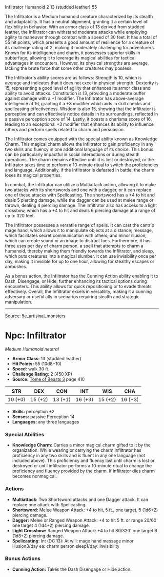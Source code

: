 <MonsterName/>Infiltrator</MonsterName>
<CreatureType/>Humanoid</CreatureType>
<CR/>2</CR>
<AC/>13 (studded leather)</AC>
<HP/>55</HP>
<summary>The Infiltrator is a Medium humanoid creature characterized by its stealth and adaptability. It has a neutral alignment, granting it a certain level of flexibility in behavior. With an armor class of 13 derived from studded leather, the Infiltrator can withstand moderate attacks while employing agility to maneuver through combat with a speed of 30 feet. It has a total of 55 hit points, which presents a good amount of resilience for a creature of its challenge rating of 2, making it moderately challenging for adventurers. Known for its intelligence and charm, it possesses superior skills in subterfuge, allowing it to leverage its magical abilities for tactical advantages in encounters. However, its physical strengths are average, lacking the brute force that some other creatures may possess.</summary>

<detail>

The Infiltrator's ability scores are as follows: Strength is 10, which is average and indicates that it does not excel in physical strength. Dexterity is 15, representing a good level of agility that enhances its armor class and ability to avoid attacks. Constitution is 13, providing a moderate buffer against damage with a +1 modifier. The Infiltrator has above-average intelligence at 16, granting it a +3 modifier which aids in skill checks and spellcasting effectiveness. Wisdom is also 15, showing that the Infiltrator is perceptive and can effectively notice details in its surroundings, reflected in a passive perception score of 14. Lastly, it boasts a charisma score of 16, leading to an exceptional +3 modifier that enhances its ability to influence others and perform spells related to charm and persuasion.

The Infiltrator comes equipped with the special ability known as Knowledge Charm. This magical charm allows the Infiltrator to gain proficiency in any two skills and fluency in one additional language of its choice. This bonus can be particularly impactful in social interactions or during stealth operations. The charm remains effective until it is lost or destroyed, or the Infiltrator takes time to perform a 10-minute ritual to switch the proficiencies and language. Additionally, if the Infiltrator is defeated in battle, the charm loses its magical properties.

In combat, the Infiltrator can utilize a Multiattack action, allowing it to make two attacks with its shortswords and one with a dagger, or it can replace one of these attacks with Spellcasting. The shortsword has a +4 to hit and deals 5 piercing damage, while the dagger can be used at melee range or thrown, dealing 4 piercing damage. The Infiltrator also has access to a light crossbow, which has a +4 to hit and deals 6 piercing damage at a range of up to 320 feet. 

The Infiltrator possesses a versatile range of spells. It can cast the cantrip mage hand, which allows it to manipulate objects at a distance; message, which facilitates secret communication with others; and minor illusion, which can create sound or an image to distract foes. Furthermore, it has three uses per day of charm person, a spell that attempts to charm a humanoid, thereby making them friendly towards the Infiltrator, and sleep, which puts creatures into a magical slumber. It can use invisibility once per day, making it invisible for up to one hour, allowing for stealthy escapes or ambushes. 

As a bonus action, the Infiltrator has the Cunning Action ability enabling it to Dash, Disengage, or Hide, further enhancing its tactical options during encounters. This ability allows for quick repositioning or to evade threats effectively. Overall, the Infiltrator excels in versatility, making it a cunning adversary or useful ally in scenarios requiring stealth and strategic manipulation.</detail>



---

Source: 5e_artisinal_monsters

# Npc: Infiltrator

*Medium* *Humanoid* *neutral*

- **Armor Class:** 13 (studded leather)
- **Hit Points:** 55 (10d8+10)
- **Speed:** walk 30 ft.
- **Challenge Rating:** 2 (450 XP)
- **Source:** [Tome of Beasts 3](https://koboldpress.com/kpstore/product/tome-of-beasts-3-for-5th-edition/) page 410

| STR | DEX | CON | INT | WIS | CHA |
| --- | --- | --- | --- | --- | --- |
| 10 (+0) | 15 (+2) | 13 (+1) | 16 (+3) | 15 (+2) | 16 (+3) |

- **Skills:** perception +2
- **Senses:** passive Perception 14
- **Languages:** any three languages

### Special Abilities

- **Knowledge Charm:** Carries a minor magical charm gifted to it by the organization. While wearing or carrying the charm infiltrator has proficiency in any two skills and is fluent in any one language (not included above). This proficiency and fluency last until charm is lost or destroyed or until infiltrator performs a 10-minute ritual to change the proficiency and fluency provided by the charm. If infiltrator dies charm becomes nonmagical.

### Actions

- **Multiattack:** Two Shortsword attacks and one Dagger attack. It can replace one attack with Spellcasting.
- **Shortsword:** Melee Weapon Attack: +4 to hit, 5 ft., one target, 5 (1d6+2) piercing damage.
- **Dagger:** Melee or Ranged Weapon Attack: +4 to hit 5 ft. or range 20/60' one target 4 (1d4+2) piercing damage.
- **Light Crossbow:** Ranged Weapon Attack: +4 to hit 80/320' one target 6 (1d8+2) piercing damage.
- **Spellcasting:** Int (DC 13): At will: mage hand message minor illusion3/day ea: charm person sleep1/day: invisibility

### Bonus Actions

- **Cunning Action:** Takes the Dash Disengage or Hide action.




